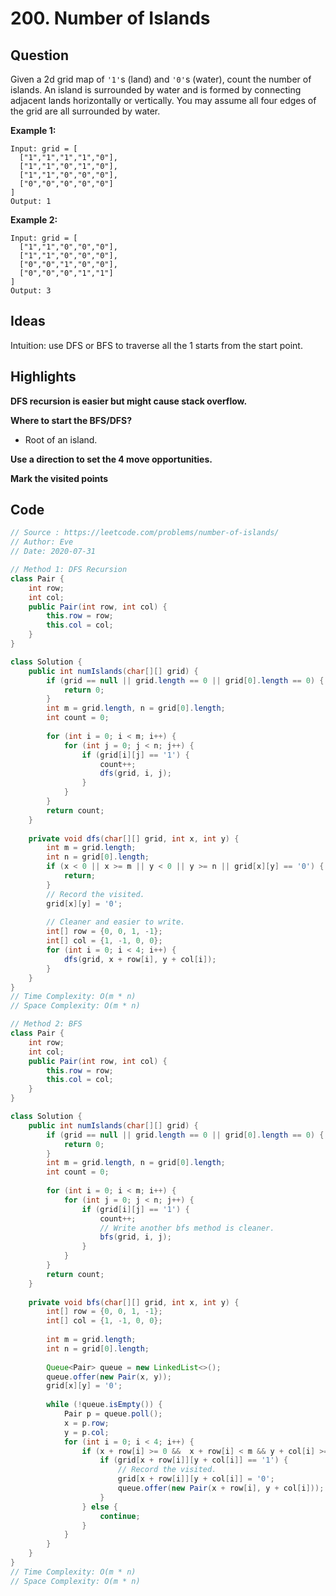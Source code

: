 # 200. Number of Islands

## Question

Given a 2d grid map of `'1'`s (land) and `'0'`s (water), count the number of islands. An island is surrounded by water and is formed by connecting adjacent lands horizontally or vertically. You may assume all four edges of the grid are all surrounded by water.

 **Example 1:**

```
Input: grid = [
  ["1","1","1","1","0"],
  ["1","1","0","1","0"],
  ["1","1","0","0","0"],
  ["0","0","0","0","0"]
]
Output: 1
```

**Example 2:**

```
Input: grid = [
  ["1","1","0","0","0"],
  ["1","1","0","0","0"],
  ["0","0","1","0","0"],
  ["0","0","0","1","1"]
]
Output: 3
```

## Ideas

Intuition: use DFS or BFS to traverse all the 1 starts from the start point. 

## Highlights

**DFS recursion is easier but might cause stack overflow.**

**Where to start the BFS/DFS?**

* Root of an island.

**Use a direction to set the 4 move opportunities.**

**Mark the visited points**

## Code

```java
// Source : https://leetcode.com/problems/number-of-islands/
// Author: Eve
// Date: 2020-07-31

// Method 1: DFS Recursion
class Pair {
    int row;
    int col;
    public Pair(int row, int col) {
        this.row = row;
        this.col = col;
    }
}

class Solution {
    public int numIslands(char[][] grid) {
        if (grid == null || grid.length == 0 || grid[0].length == 0) {
            return 0;
        }
        int m = grid.length, n = grid[0].length;
        int count = 0;
        
        for (int i = 0; i < m; i++) {
            for (int j = 0; j < n; j++) {
                if (grid[i][j] == '1') {
                    count++;
                    dfs(grid, i, j);
                }
            }
        }
        return count;
    }
     
    private void dfs(char[][] grid, int x, int y) {
        int m = grid.length;
        int n = grid[0].length;
        if (x < 0 || x >= m || y < 0 || y >= n || grid[x][y] == '0') {
            return;
        }
        // Record the visited.
        grid[x][y] = '0';
        
        // Cleaner and easier to write.
        int[] row = {0, 0, 1, -1};
        int[] col = {1, -1, 0, 0};
        for (int i = 0; i < 4; i++) {
            dfs(grid, x + row[i], y + col[i]);
        }
    }
}
// Time Complexity: O(m * n)
// Space Complexity: O(m * n)

// Method 2: BFS
class Pair {
    int row;
    int col;
    public Pair(int row, int col) {
        this.row = row;
        this.col = col;
    }
}

class Solution {
    public int numIslands(char[][] grid) {
        if (grid == null || grid.length == 0 || grid[0].length == 0) {
            return 0;
        }
        int m = grid.length, n = grid[0].length;
        int count = 0;
        
        for (int i = 0; i < m; i++) {
            for (int j = 0; j < n; j++) {
                if (grid[i][j] == '1') {
                    count++;
                    // Write another bfs method is cleaner.
                    bfs(grid, i, j);
                }
            }
        }
        return count;
    }
     
    private void bfs(char[][] grid, int x, int y) {
        int[] row = {0, 0, 1, -1};
        int[] col = {1, -1, 0, 0};
        
        int m = grid.length;
        int n = grid[0].length;
        
        Queue<Pair> queue = new LinkedList<>();
        queue.offer(new Pair(x, y));
        grid[x][y] = '0';
        
        while (!queue.isEmpty()) {
            Pair p = queue.poll();
            x = p.row;
            y = p.col;
            for (int i = 0; i < 4; i++) {
                if (x + row[i] >= 0 &&  x + row[i] < m && y + col[i] >= 0 && y + col[i] < n) {
                    if (grid[x + row[i]][y + col[i]] == '1') {
                        // Record the visited.
                        grid[x + row[i]][y + col[i]] = '0';
                        queue.offer(new Pair(x + row[i], y + col[i]));
                    }
                } else {
                    continue;
                }
            }
        }
    }
}
// Time Complexity: O(m * n)
// Space Complexity: O(m * n)
```

